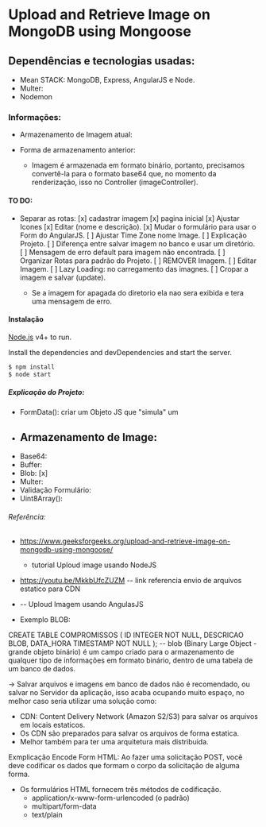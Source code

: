 # Upload and Retrieve Image on MongoDB using Mongoose
## Dependências e tecnologias usadas:

* Mean STACK:  MongoDB, Express, AngularJS e Node.
* Multer:
* Nodemon

### Informações:
- Armazenamento de Imagem atual: 

- Forma de armazenamento anterior:
    - Imagem é armazenada em formato binário, portanto, precisamos convertê-la para o formato base64 que, no momento da renderização, isso no Controller (imageController).

#### TO DO:

- Separar as rotas:
    [x] cadastrar imagem
    [x] pagina inicial 
    [x] Ajustar Icones
    [x] Editar (nome e descrição).
    [x] Mudar o formulário para usar o Form do AngularJS.
    [ ] Ajustar Time Zone nome Image.
    [ ] Explicação Projeto.
    [ ] Diferença entre salvar imagem no banco e usar um diretório.
    [ ] Mensagem de erro default para imagem não encontrada.
    [ ] Organizar Rotas para padrão do Projeto.
    [ ] REMOVER Imagem.
    [ ] Editar Imagem.
    [ ] Lazy Loading:  no carregamento das imagnes.
    [ ] Cropar a imagem e salvar (update).

    - Se a imagem for apagada do diretorio ela nao sera exibida e tera uma mensagem de erro.
#### Instalação

 [Node.js](https://nodejs.org/) v4+ to run.

Install the dependencies and devDependencies and start the server.

```sh
$ npm install
$ node start
```


##### Explicação do Projeto:

- FormData(): criar um Objeto JS que "simula" um <form>
- Armazenamento de Image:
    - 
- Base64:
- Buffer:
- Blob: [x]
- Multer:
- Validação Formulário:
- Uint8Array():

###### Referência: 
- https://www.geeksforgeeks.org/upload-and-retrieve-image-on-mongodb-using-mongoose/
    - tutorial Uploud image usando NodeJS
- https://youtu.be/MkkbUfcZUZM
    -- link referencia envio de arquivos estatico para CDN
- 
    -- Uploud Imagem usando AngulasJS


- Exemplo BLOB:

CREATE TABLE COMPROMISSOS (
  ID         INTEGER NOT NULL,
  DESCRICAO  BLOB,
  DATA_HORA  TIMESTAMP NOT NULL
);
--  blob (Binary Large Object - grande objeto binário) é um campo criado para o armazenamento de qualquer tipo de informações em formato binário, dentro de uma tabela de um banco de dados.


-> Salvar arquivos e imagens em banco de dados não é recomendado,  ou salvar no Servidor da aplicação, isso acaba ocupando muito espaço, no melhor caso seria utilizar uma solução como: 
-   CDN: Content Delivery Network (Amazon S2/S3) para salvar os arquivos em locais estaticos.
-   Os CDN são preparados para salvar os arquivos de forma estatica.
-  Melhor também para ter uma arquitetura mais distribuida.

Exmplicação Encode Form HTML: Ao fazer uma solicitação POST, você deve codificar os dados que formam o corpo da solicitação de alguma forma.
- Os formulários HTML fornecem três métodos de codificação.
    - application/x-www-form-urlencoded (o padrão)
    - multipart/form-data
    - text/plain